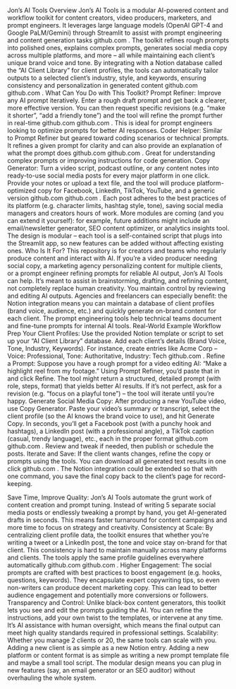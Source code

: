 Jon’s AI Tools
Overview
Jon’s AI Tools is a modular AI-powered content and workflow toolkit for content creators, video producers, marketers, and prompt engineers. It leverages large language models (OpenAI GPT-4 and Google PaLM/Gemini) through Streamlit to assist with prompt engineering and content generation tasks
github.com
. The toolkit refines rough prompts into polished ones, explains complex prompts, generates social media copy across multiple platforms, and more – all while maintaining each client’s unique brand voice and tone. By integrating with a Notion database called the “AI Client Library” for client profiles, the tools can automatically tailor outputs to a selected client’s industry, style, and keywords, ensuring consistency and personalization in generated content
github.com
github.com
.
What Can You Do with This Toolkit?
Prompt Refiner: Improve any AI prompt iteratively. Enter a rough draft prompt and get back a clearer, more effective version. You can then request specific revisions (e.g. “make it shorter”, “add a friendly tone”) and the tool will refine the prompt further in real-time
github.com
github.com
. This is ideal for prompt engineers looking to optimize prompts for better AI responses.
Coder Helper: Similar to Prompt Refiner but geared toward coding scenarios or technical prompts. It refines a given prompt for clarity and can also provide an explanation of what the prompt does
github.com
github.com
. Great for understanding complex prompts or improving instructions for code generation.
Copy Generator: Turn a video script, podcast outline, or any content notes into ready-to-use social media posts for every major platform in one click. Provide your notes or upload a text file, and the tool will produce platform-optimized copy for Facebook, LinkedIn, TikTok, YouTube, and a generic version
github.com
github.com
. Each post adheres to the best practices of its platform (e.g. character limits, hashtag style, tone), saving social media managers and creators hours of work.
More modules are coming (and you can extend it yourself): for example, future additions might include an email/newsletter generator, SEO content optimizer, or analytics insights tool. The design is modular – each tool is a self-contained script that plugs into the Streamlit app, so new features can be added without affecting existing ones.
Who Is It For?
This repository is for creators and teams who regularly produce content and interact with AI. If you’re a video producer needing social copy, a marketing agency personalizing content for multiple clients, or a prompt engineer refining prompts for reliable AI output, Jon’s AI Tools can help. It’s meant to assist in brainstorming, drafting, and refining content, not completely replace human creativity. You maintain control by reviewing and editing AI outputs. Agencies and freelancers can especially benefit: the Notion integration means you can maintain a database of client profiles (brand voice, audience, etc.) and quickly generate on-brand content for each client. The prompt engineering tools help technical teams document and fine-tune prompts for internal AI tools.
Real-World Example Workflow
Prep Your Client Profiles: Use the provided Notion template or script to set up your “AI Client Library” database. Add each client’s details (Brand Voice, Tone, Industry, Keywords). For instance, create entries like Acme Corp – Voice: Professional, Tone: Authoritative, Industry: Tech
github.com
.
Refine a Prompt: Suppose you have a rough prompt for a video editing AI: “Make a highlight reel from my footage.” Using Prompt Refiner, you’d paste that in and click Refine. The tool might return a structured, detailed prompt (with role, steps, format) that yields better AI results. If it’s not perfect, ask for a revision (e.g. “focus on a playful tone”) – the tool will iterate until you’re happy.
Generate Social Media Copy: After producing a new YouTube video, use Copy Generator. Paste your video’s summary or transcript, select the client profile (so the AI knows the brand voice to use), and hit Generate Copy. In seconds, you’ll get a Facebook post (with a punchy hook and hashtags), a LinkedIn post (with a professional angle), a TikTok caption (casual, trendy language), etc., each in the proper format
github.com
github.com
. Review and tweak if needed, then publish or schedule the posts.
Iterate and Save: If the client wants changes, refine the copy or prompts using the tools. You can download all generated text results in one click
github.com
. The Notion integration could be extended so that with one command, you save the final copy back to the client’s page for record-keeping.

Save Time, Improve Quality: Jon’s AI Tools automate the grunt work of content creation and prompt tuning. Instead of writing 5 separate social media posts or endlessly tweaking a prompt by hand, you get AI-generated drafts in seconds. This means faster turnaround for content campaigns and more time to focus on strategy and creativity. Consistency at Scale: By centralizing client profile data, the toolkit ensures that whether you’re writing a tweet or a LinkedIn post, the tone and voice stay on-brand for that client. This consistency is hard to maintain manually across many platforms and clients. The tools apply the same profile guidelines everywhere automatically
github.com
github.com
. Higher Engagement: The social prompts are crafted with best practices to boost engagement (e.g. hooks, questions, keywords). They encapsulate expert copywriting tips, so even non-writers can produce decent marketing copy. This can lead to better audience engagement and potentially more conversions or followers. Transparency and Control: Unlike black-box content generators, this toolkit lets you see and edit the prompts guiding the AI. You can refine the instructions, add your own twist to the templates, or intervene at any time. It’s AI assistance with human oversight, which means the final output can meet high quality standards required in professional settings. Scalability: Whether you manage 2 clients or 20, the same tools can scale with you. Adding a new client is as simple as a new Notion entry. Adding a new platform or content format is as simple as writing a new prompt template file and maybe a small tool script. The modular design means you can plug in new features (say, an email generator or an SEO auditor) without overhauling the whole system.